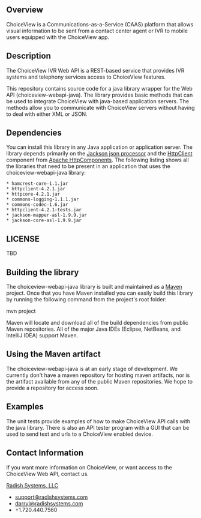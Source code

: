 Overview
--------
ChoiceView is a Communications-as-a-Service (CAAS) platform that allows visual information
to be sent from a contact center agent or IVR to mobile users equipped with the ChoiceView app.

Description
-----------
The ChoiceView IVR Web API is a REST-based service that provides IVR systems and telephony services
access to ChoiceView features.

This repository contains source code for a java library wrapper for the Web API (choiceview-webapi-java). The library provides basic methods that can be used to integrate ChoiceView with java-based application servers.  The methods allow you to communicate with ChoiceView servers without having to deal with either XML or JSON.

Dependencies
------------
You can install this library in any Java application or application server. The library depends primarily on the [Jackson json processor](http://wiki.fasterxml.com/JacksonHome) and the [HttpClient](http://hc.apache.org/httpcomponents-client-ga/index.html) component from [Apache HttpComponents](http://hc.apache.org). The following listing shows all the libraries that need to be present in an application that uses the choiceview-webapi-java library:

	* hamcrest-core-1.1.jar
	* httpclient-4.2.1.jar
	* httpcore-4.2.1.jar
	* commons-logging-1.1.1.jar
	* commons-codec-1.6.jar
	* httpclient-4.2.1-tests.jar
	* jackson-mapper-asl-1.9.9.jar
	* jackson-core-asl-1.9.9.jar

LICENSE
-------
TBD

Building the library
--------------------
The choiceview-webapi-java library is built and maintained as a [Maven](http://maven.apache.org) project. Once that you have Maven installed you can easily build this library by running the following command from the project's root folder:

mvn project

Maven will locate and download all of the build dependencies from public Maven repositories. All of the major Java IDEs (Eclipse, NetBeans, and IntelliJ IDEA) support Maven.

Using the Maven artifact
------------------------
The choiceview-webapi-java is at an early stage of development. We currently don't have a maven repository for hosting maven artifacts, nor is the artifact available from any of the public Maven repositories.  We hope to provide a repository for access soon.

Examples
--------
The unit tests provide examples of how to make ChoiceView API calls with the java library.  There is also an API tester program with a GUI that can be used to send text and urls to a ChoiceView enabled device.

Contact Information
-------------------
If you want more information on ChoiceView, or want access to the ChoiceView Web API, contact us.

[Radish Systems, LLC](http://www.radishsystems.com/support/contact-radish-customer-support/)

-	support@radishsystems.com
-	darryl@radishsystems.com
-	+1.720.440.7560
